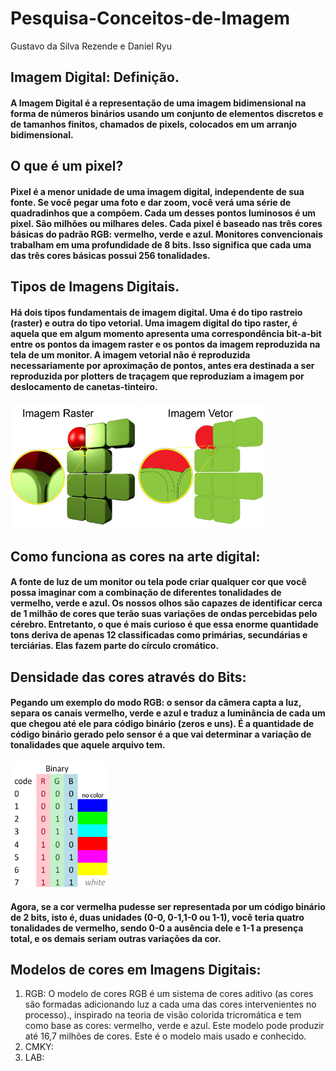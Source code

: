 # Pesquisa-Conceitos-de-Imagem

Gustavo da Silva Rezende e Daniel Ryu

## Imagem Digital: Definição.

#### A **Imagem Digital** é a representação de uma imagem bidimensional na forma de números binários usando um conjunto de elementos discretos e de tamanhos finitos, chamados de pixels, colocados em um arranjo bidimensional.

## O que é um pixel?

#### Pixel é a menor unidade de uma imagem digital, independente de sua fonte. Se você pegar uma foto e dar zoom, você verá uma série de quadradinhos que a compõem. Cada um desses pontos luminosos é um pixel. São milhões ou milhares deles. Cada pixel é baseado nas três cores básicas do padrão RGB: vermelho, verde e azul. Monitores convencionais trabalham em uma profundidade de 8 bits. Isso significa que cada uma das três cores básicas possui 256 tonalidades.

## Tipos de Imagens Digitais.

#### Há dois tipos fundamentais de imagem digital. Uma é do tipo rastreio (raster) e outra do tipo vetorial. Uma imagem digital do tipo raster, é aquela que em algum momento apresenta uma correspondência bit-a-bit entre os pontos da imagem raster e os pontos da imagem reproduzida na tela de um monitor. A imagem vetorial não é reproduzida necessariamente por aproximação de pontos, antes era destinada a ser reproduzida por plotters de traçagem que reproduziam a imagem por deslocamento de canetas-tinteiro.

<img src="img/raster.jpg" width="200" height="200">               <img src="img/vector.jpg" width="200" height="200">

## Como funciona as cores na arte digital:

#### A fonte de luz de um monitor ou tela pode criar qualquer cor que você possa imaginar com a combinação de diferentes tonalidades de vermelho, verde e azul. Os nossos olhos são capazes de identificar cerca de 1 milhão de cores que terão suas variações de ondas percebidas pelo cérebro. Entretanto, o que é mais curioso é que essa enorme quantidade tons deriva de apenas 12 classificadas como primárias, secundárias e terciárias. Elas fazem parte do círculo cromático.

## Densidade das cores através do Bits:

#### Pegando um exemplo do modo RGB: o sensor da câmera capta a luz, separa os canais vermelho, verde e azul e traduz a luminância de cada um que chegou até ele para código binário (zeros e uns). É a quantidade de código binário gerado pelo sensor é a que vai determinar a variação de tonalidades que aquele arquivo tem.

<img src="img/colorCode.png" width="155" height="200">

#### Agora, se a cor vermelha pudesse ser representada por um código binário de 2 bits, isto é, duas unidades (0-0, 0-1,1-0 ou 1-1), você teria quatro tonalidades de vermelho, sendo 0-0 a ausência dele e 1-1 a presença total, e os demais seriam outras variações da cor.

## Modelos de cores em Imagens Digitais:

1. RGB: O modelo de cores RGB é um sistema de cores aditivo (as cores são formadas adicionando luz a cada uma das cores intervenientes no processo)., inspirado na teoria de visão colorida tricromática e tem como base as cores: vermelho, verde e azul. Este modelo pode produzir até 16,7 milhões de cores. Este é o modelo mais usado e conhecido.
2. CMKY:
3. LAB:
